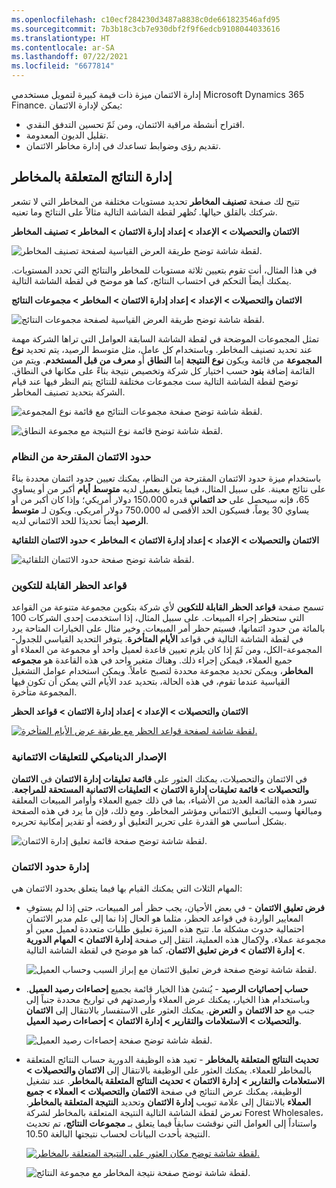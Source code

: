 ```yaml
---
ms.openlocfilehash: c10ecf284230d3487a8838c0de661823546afd95
ms.sourcegitcommit: 7b3b18c3cb7e930dbf2f9f6edcb9108044033616
ms.translationtype: HT
ms.contentlocale: ar-SA
ms.lasthandoff: 07/22/2021
ms.locfileid: "6677814"
---
```

إدارة الائتمان ميزة ذات قيمة كبيرة لتمويل مستخدمي Microsoft Dynamics 365 Finance. يمكن لإدارة الائتمان:

- اقتراح أنشطة مراقبة الائتمان، ومن ثَمّ تحسين التدفق النقدي.
- تقليل الديون المعدومة.
- تقديم رؤى وضوابط تساعدك في إدارة مخاطر الائتمان.

## <a name="management-of-risk-scores"></a>إدارة النتائج المتعلقة بالمخاطر

تتيح لك صفحة **تصنيف المخاطر** تحديد مستويات مختلفة من المخاطر التي لا تشعر شركتك بالقلق حيالها. تُظهر لقطة الشاشة التالية مثالاً على النتائج وما تعنيه.

**الائتمان والتحصيلات > الإعداد > إعداد إدارة الائتمان > المخاطر > تصنيف المخاطر**

![لقطة شاشة توضح طريقة العرض القياسية لصفحة تصنيف المخاطر.](../media/risk-classification-ss.png)

في هذا المثال، أنت تقوم بتعيين ثلاثة مستويات للمخاطر والنتائج التي تحدد المستويات. يمكنك أيضاً التحكم في احتساب النتائج، كما هو موضح في لقطة الشاشة التالية.

**الائتمان والتحصيلات > الإعداد > إعداد إدارة الائتمان > المخاطر > مجموعات النتائج**
 
![لقطة شاشة توضح طريقة العرض القياسية لصفحة مجموعات النتائج.](../media/scoring-groups-ss.png)

تمثل المجموعات الموضحة في لقطة الشاشة السابقة العوامل التي تراها الشركة مهمة عند تحديد تصنيف المخاطر. وباستخدام كل عامل، مثل متوسط الرصيد، يتم تحديد **نوع المجموعة** من قائمة ويكون **نوع النتيجة** إما **النطاق** أو **معرف من قبل المستخدم**. ويتم من القائمة إضافة **بنود** حسب اختيار كل شركة وتخصيص نتيجة بناءً على مكانها في النطاق. توضح لقطة الشاشة التالية ست مجموعات مختلفة للنتائج يتم النظر فيها عند قيام الشركة بتحديد تصنيف المخاطر.

![لقطة شاشة توضح صفحة مجموعات النتائج مع قائمة نوع المجموعة.](../media/group-types-ss.png)

![لقطة شاشة توضح قائمة نوع النتيجة مع مجموعة النطاق.](../media/score-type-ss.png)

### <a name="system-suggested-credit-limits"></a>حدود الائتمان المقترحة من النظام

باستخدام ميزة حدود الائتمان المقترحة من النظام، يمكنك تعيين حدود ائتمان محددة بناءً على نتائج معينة. على سبيل المثال، فيما يتعلق بعميل لديه **متوسط أيام** أكبر من أو يساوي 65، فإنه سيحصل على **حد ائتماني** قدره 150،000 دولار أمريكي؛ وإذا كان أكبر من أو يساوي 30 يوماً، فسيكون الحد الأقصى له 750،000 دولار أمريكي. ويكون لـ **متوسط الرصيد** أيضاً تحديدَا للحد الائتماني لديه.

**الائتمان والتحصيلات > الإعداد > إعداد إدارة الائتمان > المخاطر > حدود الائتمان التلقائية**
 
![لقطة شاشة توضح صفحة حدود الائتمان التلقائية.](../media/automatic-credit-limits-ss.png)

### <a name="configurable-blocking-rules"></a>قواعد الحظر القابلة للتكوين

تسمح صفحة **قواعد الحظر القابلة للتكوين** لأي شركة بتكوين مجموعة متنوعة من القواعد التي ستحظر إجراء المبيعات. على سبيل المثال، إذا استخدمت إحدى الشركات 100 بالمائة من حدود ائتمانها، فسيتم حظر أمر المبيعات. وخير مثال على الخيارات المتاحة يرد في لقطة الشاشة التالية في قواعد **الأيام المتأخرة**. يتوفر التحديد القياسي للجدول-المجموعة-الكل، ومن ثَمّ إذا كان يلزم تعيين قاعدة لعميل واحد أو مجموعة من العملاء أو جميع العملاء، فيمكن إجراء ذلك. وهناك متغير واحد في هذه القاعدة هو **مجموعه المخاطر**، ويمكن تحديد مجموعة محددة لتصبح عاملاً. ويمكن استخدام عوامل التشغيل القياسية عندما تقوم، في هذه الحالة، بتحديد عدد الأيام التي يمكن أن تكون فيها المجموعة متأخرة.

**الائتمان والتحصيلات > الإعداد > إعداد إدارة الائتمان > قواعد الحظر** 

[ ![لقطة شاشة لصفحة قواعد الحظر مع طريقة عرض الأيام المتأخرة.](../media/blocking-rules-ss.png) ](../media/blocking-rules-ss.png#lightbox)

### <a name="dynamic-release-of-credit-holds"></a>الإصدار الديناميكي للتعليقات الائتمانية

في الائتمان والتحصيلات، يمكنك العثور على **قائمة تعليقات إدارة الائتمان** في **الائتمان والتحصيلات > قائمة تعليقات إدارة الائتمان > التعليقات الائتمانية المستحقة للمراجعة**. تسرد هذه القائمة العديد من الأشياء، بما في ذلك جميع العملاء وأوامر المبيعات المعلقة ومبالغها وسبب التعليق الائتماني ومؤشر المخاطر. ومع ذلك، فإن ما يرد في هذه الصفحة بشكل أساسي هو القدرة على تحرير التعليق أو رفضه أو تقدير إمكانية تحريره.

![لقطة شاشة توضح صفحة قائمة تعليق إدارة الائتمان.](../media/credit-holds-for-review-ssm.png)

### <a name="credit-limit-management"></a>إدارة حدود الائتمان

المهام الثلاث التي يمكنك القيام بها فيما يتعلق بحدود الائتمان هي:

- **فرض تعليق الائتمان** - في بعض الأحيان، يجب حظر أمر المبيعات، حتى إذا لم يستوفِ المعايير الواردة في قواعد الحظر، مثلما هو الحال إذا نما إلى علم مدير الائتمان احتمالية حدوث مشكلة ما. تتيح هذه الميزة تعليق طلبات متعددة لعميل معين أو مجموعة عملاء. ولإكمال هذه العملية، انتقل إلى صفحة **إدارة الائتمان > المهام الدورية > إدارة الائتمان > فرض تعليق الائتمان**، كما هو موضح في لقطة الشاشة التالية.
 
    ![لقطة شاشة توضح صفحة فرض تعليق الائتمان مع إبراز السبب وحساب العميل.](../media/force-credit-hold-ssm.png)

- **حساب إحصائيات الرصيد** - يُنشئ هذا الخيار قائمة بجميع **إحصاءات رصيد العميل**. وباستخدام هذا الخيار، يمكنك عرض العملاء وأرصدتهم في تواريخ محددة جنباً إلى جنب مع **حد الائتمان** و **التعرض**. يمكنك العثور على الاستفسار بالانتقال إلى **الائتمان والتحصيلات > الاستعلامات والتقارير > إدارة الائتمان > إحصاءات رصيد العميل**.

    ![لقطة شاشة توضح صفحة إحصاءات رصيد العميل.](../media/customer-balance-statistics-ss.png)

- **تحديث النتائج المتعلقة بالمخاطر** - تعيد هذه الوظيفة الدورية حساب النتائج المتعلقة بالمخاطر للعملاء. يمكنك العثور على الوظيفة بالانتقال إلى **الائتمان والتحصيلات > الاستعلامات والتقارير > إدارة الائتمان > تحديث النتائج المتعلقة بالمخاطر**. عند تشغيل الوظيفة، يمكنك عرض النتائج في صفحة **الائتمان والتحصيلات > العملاء > جميع العملاء** بالانتقال إلى علامة تبويب **إدارة الائتمان** وتحديد **النتيجة المتعلقة بالمخاطر**. تعرض لقطة الشاشة التالية النتيجة المتعلقة بالمخاطر لشركة Forest Wholesales، واستناداً إلى العوامل التي نوقشت سابقاً فيما يتعلق بـ **مجموعات النتائج**، تم تحديث النتيجة بأحدث البيانات لحساب نتيجتها البالغة 10.50. 

    [ ![لقطة شاشة توضح مكان العثور على النتيجة المتعلقة بالمخاطر.](../media/find-risk-score-ssm.png) ](../media/find-risk-score-ssm.png#lightbox)
 
    ![لقطة شاشة توضح صفحة نتيجة المخاطر مع مجموعة النتائج.](../media/risk-score-ssm.png)